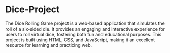 # Dice-Project
The Dice Rolling Game project is a web-based application that simulates the roll of a six-sided die. It provides an engaging and interactive experience for users to roll virtual dice, fostering both fun and educational purposes. This project is built using HTML, CSS, and JavaScript, making it an excellent resource for learning and practicing web.
